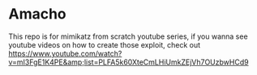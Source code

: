 # Amacho
This repo is for mimikatz from scratch youtube series, if you wanna see youtube videos on how to create those exploit, check out https://www.youtube.com/watch?v=mI3FgE1K4PE&amp;list=PLFA5k60XteCmLHiUmkZEjVh7OUzbwHCd9
